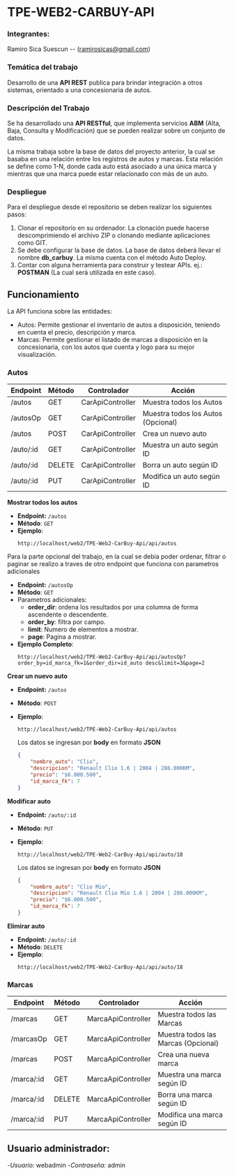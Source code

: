 # TPE-WEB2-CARBUY-API

### Integrantes:
Ramiro Sica Suescun  -- (ramirosicas@gmail.com)

### Temática del trabajo
Desarrollo de una **API REST** publica para brindar integración a otros sistemas, orientado a una concesionaria de autos. 

### Descripción del Trabajo
Se ha desarrollado una **API RESTful**, que implementa servicios **ABM** (Alta, Baja, Consulta y Modificación) que se pueden realizar sobre un conjunto de datos. 

La misma trabaja sobre la base de datos del proyecto anterior, la cual se basaba en una relación entre los registros de autos y marcas. Esta relación se define como 1-N, donde cada auto está asociado a una única marca y mientras que una marca puede estar relacionado con más de un auto.

### Despliegue
Para el despliegue desde el repositorio se deben realizar los siguientes pasos:

1. Clonar el repositorio en su ordenador. La clonación puede hacerse descomprimiendo el archivo ZIP o clonando mediante aplicaciones como GIT.
2. Se debe configurar la base de datos. La base de datos deberá llevar el nombre **db_carbuy**. La misma cuenta con el método Auto Deploy.
3. Contar con alguna herramienta para construir y testear APIs. ej.: **POSTMAN** (La cual será utilizada en este caso). 

## Funcionamiento

La API funciona sobre las entidades:
- Autos: Permite gestionar el inventario de autos a disposición, teniendo en cuenta el precio, descripción y marca.
- Marcas: Permite gestionar el listado de marcas a disposición en la concesionaria, con los autos que cuenta y logo para su mejor visualización. 

### Autos

| Endpoint   | Método | Controlador        | Acción                              | 
|------------|--------|--------------------|-------------------------------------|
| /autos     | GET    | CarApiController   | Muestra todos los Autos             |
| /autosOp   | GET    | CarApiController   | Muestra todos los Autos (Opcional)  |
| /autos     | POST   | CarApiController   | Crea un nuevo auto                  |
| /auto/:id  | GET    | CarApiController   | Muestra un auto según ID            |
| /auto/:id  | DELETE | CarApiController   | Borra un auto según ID              |
| /auto/:id  | PUT    | CarApiController   | Modifica un auto según ID           |


**Mostrar todos los autos**

- **Endpoint:** `/autos`
- **Método**: `GET`
- **Ejemplo**:
    ```
    http://localhost/web2/TPE-Web2-CarBuy-Api/api/autos
    ```

Para la parte opcional del trabajo, en la cual se debia poder ordenar, filtrar o paginar se realizo a traves de otro endpoint que funciona con parametros adicionales

- **Endpoint:** `/autosOp`
- **Método**: `GET`
- Parametros adicionales:
   - **order_dir**: ordena los resultados por una columna de forma ascendente o descendente.
   - **order_by**: filtra por campo.
   - **limit**: Numero de elementos a mostrar.
   - **page**: Pagina a mostrar.
- **Ejemplo Completo**:
    ```
    http://localhost/web2/TPE-Web2-CarBuy-Api/api/autosOp?order_by=id_marca_fk=1&order_dir=id_auto desc&limit=3&page=2
    ```

**Crear un nuevo auto**

- **Endpoint:** `/autos`
- **Método**: `POST`
- **Ejemplo**:
    ```
    http://localhost/web2/TPE-Web2-CarBuy-Api/api/autos
    ```
    Los datos se ingresan por **body** en formato **JSON**
    
    ```json
    {
        "nombre_auto": "Clio",
        "descripcion": "Renault Clio 1.6 | 2004 | 286.000KM",
        "precio": "$6.000.500",
        "id_marca_fk": 7
    }
    ```

**Modificar auto**

- **Endpoint:** `/auto/:id`
- **Método**: `PUT`
- **Ejemplo**:
    ```
    http://localhost/web2/TPE-Web2-CarBuy-Api/api/auto/18
    ```
    Los datos se ingresan por **body** en formato **JSON**
    
    ```json
    {
        "nombre_auto": "Clio Mio",
        "descripcion": "Renault Clio Mio 1.6 | 2004 | 286.000KM",
        "precio": "$6.000.500",
        "id_marca_fk": 7
    }
    ```

**Elimirar auto**

- **Endpoint:** `/auto/:id`
- **Método**: `DELETE`
- **Ejemplo**:
    ```
    http://localhost/web2/TPE-Web2-CarBuy-Api/api/auto/18
    ```

### Marcas

| Endpoint   | Método | Controlador        | Acción                              | 
|------------|--------|--------------------|-------------------------------------|
| /marcas    | GET    | MarcaApiController | Muestra todos las Marcas            |
| /marcasOp  | GET    | MarcaApiController | Muestra todos las Marcas (Opcional) |
| /marcas    | POST   | MarcaApiController | Crea una nueva marca                |
| /marca/:id | GET    | MarcaApiController | Muestra una marca según ID          |
| /marca/:id | DELETE | MarcaApiController | Borra una marca según ID            |
| /marca/:id | PUT    | MarcaApiController | Modifica una marca según ID         |




## Usuario administrador:

-*Usuario:* webadmin
-*Contraseña:* admin
